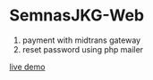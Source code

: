 # SemnasJKG-Web

1. payment with midtrans gateway
2. reset password using php mailer

<a href="semnasjkg.cloud">live demo</a>
